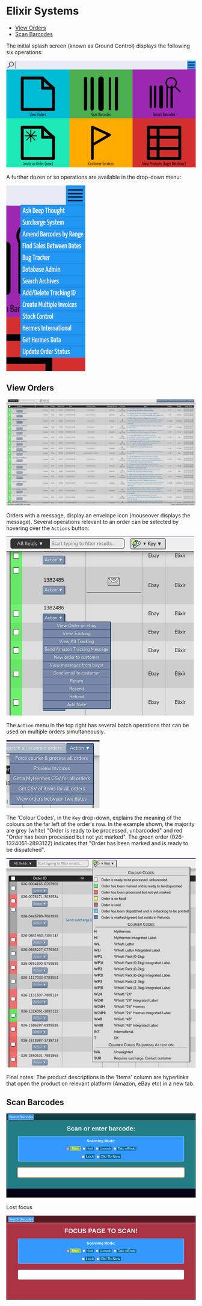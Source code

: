 # Elixir Systems

* [View Orders](#view-orders)
* [Scan Barcodes](#scan-barcodes)

The initial splash screen (known as Ground Control) displays the following six operations:

![Image of Ground Control](docs/imgs/ground_control.png)

A further dozen or so operations are available in the drop-down menu:

![Image of Ground Control drop-down](docs/imgs/gc_menu.png)

## View Orders

![Image of View Orders](docs/imgs/view_orders.png)

Orders with a message, display an envelope icon (mouseover displays the message). Several operations relevant to an order can be selected by hovering over the `Actions` button:

![Image of action menu and messages](docs/imgs/vo_action_menu_and_messages.png)

The `Action` menu in the top right has several batch operations that can be used on multiple orders simultaneously.

![Image of batch actions](docs/imgs/batch_actions.png)

The 'Colour Codes', in the `Key` drop-down, explains the meaning of the colours on the far left of the order's row. In the example shown, the majority are grey (white) "Order is ready to be processed, unbarcoded" and red "Order has been processed but not yet marked". The green order (026-1324051-2893122) indicates that "Order has been marked and is ready to be dispatched".

![Image of view orders key](docs/imgs/vo_key.png)

Final notes: The product descriptions in the 'Items' column are hyperlinks that open the product on relevant platform (Amazon, eBay etc) in a new tab.


## Scan Barcodes

![Image of Scan Barcodes](docs/imgs/scan_barcodes.png)

Lost focus

![Image of Scan Barcodes](docs/imgs/scan_barcodes_red.png)

